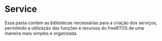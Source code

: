# Service
Essa pasta contém as bibliotecas necessárias para a criação dos serviços, permitindo a utilização das funções e recursos do freeRTOS de uma maneira mais simples e organizada. 